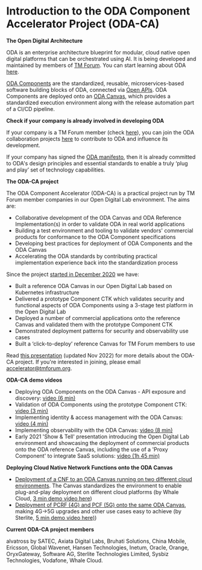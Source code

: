 # Introduction to the ODA Component Accelerator Project (ODA-CA)

**The Open Digital Architecture**

ODA is an enterprise architecture blueprint for modular, cloud native open digital platforms that can be orchestrated using AI.  It is being developed and maintained by members of [TM Forum](https://www.tmforum.org/).  You can start learning about ODA [here](https://www.tmforum.org/oda/).

[ODA Components](https://www.tmforum.org/oda/implementation/technical-architecture-components/) are the standardized, reusable, microservices-based software building blocks of ODA, connected via [Open APIs](https://www.tmforum.org/oda/implementation/open-apis/). ODA Components are deployed onto an [ODA Canvas](https://www.tmforum.org/oda/deployment-runtime/oda-canvas/), which provides a standardized execution environment along with the release automation part of a CI/CD pipeline.

**Check if your company is already involved in developing ODA**

If your company is a TM Forum member (check [here](https://www.tmforum.org/membership/current-members/)), you can join the ODA collaboration projects [here](https://myaccount.tmforum.org/joinproject) to contribute to ODA and influence its development.

If your company has signed the [ODA manifesto](https://www.tmforum.org/oda/open-digital-architecture-open-api-manifesto/), then it is already committed to ODA's design principles and essential standards to enable a truly ‘plug and play’ set of technology capabilities.

**The ODA-CA project**
 
The ODA Component Accelerator (ODA-CA) is a practical project run by TM Forum member companies in our Open Digital Lab environment. The aims are:

* Collaborative development of the ODA Canvas and ODA Reference Implementation(s) in order to validate ODA in real world applications
* Building a test environment and tooling to validate vendors' commercial products for conformance to the ODA Component specifications
* Developing best practices for deployment of ODA Components and the ODA Canvas 
* Accelerating the ODA standards by contributing practical implementation experience back into the standardization process

Since the project [started in December 2020](https://www.tmforum.org/press-and-news/leading-telecoms-companies-collaborating-to-build-market-for-plug-and-play-software/) we have:

* Built a reference ODA Canvas in our Open Digital Lab based on Kubernetes infrastructure
* Delivered a prototype Component CTK which validates security and functional aspects of ODA Components using a 3-stage test platform in the Open Digital Lab
* Deployed a number of commercial applications onto the reference Canvas and validated them with the prototype Component CTK
* Demonstrated deployment patterns for security and observability use cases
* Built a ‘click-to-deploy’ reference Canvas for TM Forum members to use

Read [this presentation](https://github.com/tmforum-oda/oda-ca-docs/blob/master/Presentations/TM%20Forum%20ODA%20Component%20Accelerator%20Briefing%20v29.pptx?raw=true) (updated Nov 2022) for more details about the ODA-CA project.  If you're interested in joining, please email [accelerator@tmforum.org](mailto:accelerator@tmforum.org).

**ODA-CA demo videos**

* Deploying ODA Components on the ODA Canvas - API exposure and discovery: [video (6 min)](https://www.youtube.com/watch?v=e63FGHMeI1M)
* Validation of ODA Components using the prototype Component CTK: [video (3 min)](https://www.youtube.com/watch?v=RyTGzc4pv64&t=1s)
* Implementing identity & access management with the ODA Canvas: [video (4 min)](https://www.youtube.com/watch?v=7VKT_kCYfzE)
* Implementing observability with the ODA Canvas: [video (8 min)](https://www.youtube.com/watch?v=5De54QwrvEM&t=2s)
* Early 2021 'Show & Tell' presentation introducing the Open Digital Lab environment and showcasing the deployment of commercial products onto the ODA reference Canvas, including the use of a 'Proxy Component' to integrate SaaS solutions: [video (1h 45 min)](https://video.ibm.com/channel/24077591/video/lf09c2)

**Deploying Cloud Native Network Functions onto the ODA Canvas**

* [Deployment of a CNF to an ODA Canvas running on two different cloud environments](https://github.com/tmforum-oda/oda-ca-docs/blob/master/DTW_Presentations/Whale%20Cloud%20Multi-cloud%20CNF%20deployment%20with%20the%20ODA%20Canvas%20DTW-22.pptx?raw=true). The Canvas standardizes the environment to enable plug-and-play deployment on different cloud platforms (by Whale Cloud, [3 min demo video here](https://iframe.dacast.com/vod/9292f2e21c51139fb9b2ffd6080ab1d6/ecb75692-55a4-2796-7f0a-710ad118b190))
* [Deployment of PCRF (4G) and PCF (5G) onto the same ODA Canvas](https://github.com/tmforum-oda/oda-ca-docs/blob/master/DTW_Presentations/STL_Digital_BSS_Components_Architecture_with_ODA_Canvas.pdf?raw=true), making 4G->5G upgrades and other use cases easy to achieve (by Sterlite, [5 min demo video here)](https://www.tmforum.org/stl-oda-components/))

**Current ODA-CA project members**

alvatross by SATEC, Axiata Digital Labs, Bruhati Solutions, China Mobile, Ericsson, Global Wavenet, Hansen Technologies, Inetum, Oracle, Orange, OryxGateway, Software AG, Sterlite Technologies Limited, Sysbiz Technologies, Vodafone, Whale Cloud.

[comment]: <> (**ODA-CA presentations**)
